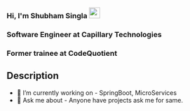 
### Hi, I'm Shubham Singla <img src="https://media.giphy.com/media/hvRJCLFzcasrR4ia7z/giphy.gif" width="25px">
### Software Engineer at Capillary Technologies
### Former trainee at CodeQuotient

## Description
- 🔭 I’m currently working on - SpringBoot, MicroServices
- 💬 Ask me about - Anyone have projects ask me for same.


[website]: https://portfolio-website-b5f3a.firebaseapp.com/
[twitter]: https://twitter.com/Shubham63810
[linkedin]: https://www.linkedin.com/in/shubham-singla-40
